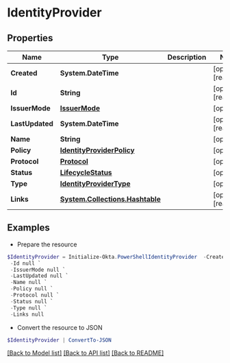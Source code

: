 # IdentityProvider
## Properties

Name | Type | Description | Notes
------------ | ------------- | ------------- | -------------
**Created** | **System.DateTime** |  | [optional] [readonly] 
**Id** | **String** |  | [optional] [readonly] 
**IssuerMode** | [**IssuerMode**](IssuerMode.md) |  | [optional] 
**LastUpdated** | **System.DateTime** |  | [optional] [readonly] 
**Name** | **String** |  | [optional] 
**Policy** | [**IdentityProviderPolicy**](IdentityProviderPolicy.md) |  | [optional] 
**Protocol** | [**Protocol**](Protocol.md) |  | [optional] 
**Status** | [**LifecycleStatus**](LifecycleStatus.md) |  | [optional] 
**Type** | [**IdentityProviderType**](IdentityProviderType.md) |  | [optional] 
**Links** | [**System.Collections.Hashtable**](SystemCollectionsHashtable.md) |  | [optional] [readonly] 

## Examples

- Prepare the resource
```powershell
$IdentityProvider = Initialize-Okta.PowerShellIdentityProvider  -Created null `
 -Id null `
 -IssuerMode null `
 -LastUpdated null `
 -Name null `
 -Policy null `
 -Protocol null `
 -Status null `
 -Type null `
 -Links null
```

- Convert the resource to JSON
```powershell
$IdentityProvider | ConvertTo-JSON
```

[[Back to Model list]](../README.md#documentation-for-models) [[Back to API list]](../README.md#documentation-for-api-endpoints) [[Back to README]](../README.md)

